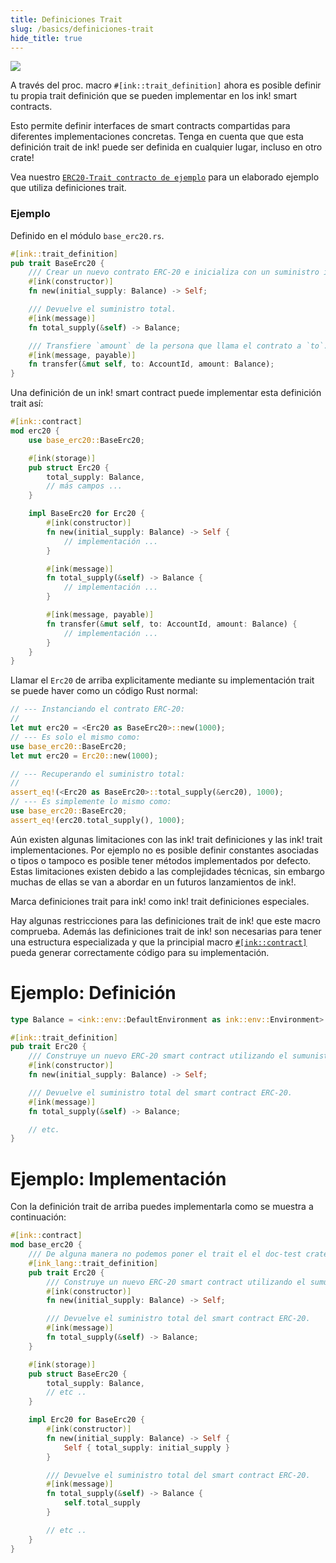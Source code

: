 ```yaml
---
title: Definiciones Trait
slug: /basics/definiciones-trait
hide_title: true
---
```


<img src="/img/title/text/trait.svg" className="titlePic" />

A través del proc. macro `#[ink::trait_definition]` ahora es posible definir tu propia trait definición que se pueden implementar en los ink! smart contracts.

Esto permite definir interfaces de smart contracts compartidas para diferentes implementaciones concretas.
Tenga en cuenta que que esta definición trait de ink! puede ser definida en cualquier lugar, incluso en otro crate!

Vea nuestro [`ERC20-Trait contracto de ejemplo`](https://github.com/paritytech/ink/blob/master/examples/trait-erc20/lib.rs) 
para un elaborado ejemplo que utiliza definiciones trait.

### Ejemplo

Definido en el módulo `base_erc20.rs`.

```rust
#[ink::trait_definition]
pub trait BaseErc20 {
    /// Crear un nuevo contrato ERC-20 e inicializa con un suministro inicial para el instanciador.
    #[ink(constructor)]
    fn new(initial_supply: Balance) -> Self;

    /// Devuelve el suministro total.
    #[ink(message)]
    fn total_supply(&self) -> Balance;

    /// Transfiere `amount` de la persona que llama el contrato a `to`.
    #[ink(message, payable)]
    fn transfer(&mut self, to: AccountId, amount: Balance);
}
```

Una definición de un ink! smart contract puede implementar esta definición trait así:

```rust
#[ink::contract]
mod erc20 {
    use base_erc20::BaseErc20;

    #[ink(storage)]
    pub struct Erc20 {
        total_supply: Balance,
        // más campos ...
    }

    impl BaseErc20 for Erc20 {
        #[ink(constructor)]
        fn new(initial_supply: Balance) -> Self {
            // implementación ...
        }

        #[ink(message)]
        fn total_supply(&self) -> Balance {
            // implementación ...
        }

        #[ink(message, payable)]
        fn transfer(&mut self, to: AccountId, amount: Balance) {
            // implementación ...
        }
    }
}
```

Llamar el `Erc20` de arriba explicitamente mediante su implementación trait se puede haver como un código Rust normal:

```rust
// --- Instanciando el contrato ERC-20:
//
let mut erc20 = <Erc20 as BaseErc20>::new(1000);
// --- Es solo el mismo como:
use base_erc20::BaseErc20;
let mut erc20 = Erc20::new(1000);

// --- Recuperando el suministro total:
//
assert_eq!(<Erc20 as BaseErc20>::total_supply(&erc20), 1000);
// --- Es simplemente lo mismo como:
use base_erc20::BaseErc20;
assert_eq!(erc20.total_supply(), 1000);
```

Aún existen algunas limitaciones con las ink! trait definiciones y las ink! trait implementaciones.
Por ejemplo no es posible definir constantes asociadas o tipos o tampoco es posible tener métodos implementados por defecto.
Estas limitaciones existen debido a las complejidades técnicas, sin embargo muchas de ellas se van a abordar en un futuros lanzamientos de ink!.




Marca definiciones trait para ink! como ink! trait definiciones especiales.

Hay algunas restricciones para las definiciones trait de ink! que este macro comprueba. Además las definiciones trait de ink! son necesarias para 
tener una estructura especializada y que la principial macro [`#[ink::contract]`](https://docs.rs/ink/4.0.0/ink/attr.contract.html) pueda generar correctamente código para su implementación.

# Ejemplo: Definición

```rust
type Balance = <ink::env::DefaultEnvironment as ink::env::Environment>::Balance;

#[ink::trait_definition]
pub trait Erc20 {
    /// Construye un nuevo ERC-20 smart contract utilizando el sumunistro inicial.
    #[ink(constructor)]
    fn new(initial_supply: Balance) -> Self;

    /// Devuelve el suministro total del smart contract ERC-20.
    #[ink(message)]
    fn total_supply(&self) -> Balance;

    // etc.
}
```

# Ejemplo: Implementación

Con la definición trait de arriba puedes implementarla como se muestra a continuación:

```rust
#[ink::contract]
mod base_erc20 {
    /// De alguna manera no podemos poner el trait el el doc-test crate root debido a bugs.
    #[ink_lang::trait_definition]
    pub trait Erc20 {
        /// Construye un nuevo ERC-20 smart contract utilizando el sumunistro inicial.
        #[ink(constructor)]
        fn new(initial_supply: Balance) -> Self;

        /// Devuelve el suministro total del smart contract ERC-20.
        #[ink(message)]
        fn total_supply(&self) -> Balance;
    }

    #[ink(storage)]
    pub struct BaseErc20 {
        total_supply: Balance,
        // etc ..
    }

    impl Erc20 for BaseErc20 {
        #[ink(constructor)]
        fn new(initial_supply: Balance) -> Self {
            Self { total_supply: initial_supply }
        }

        /// Devuelve el suministro total del smart contract ERC-20.
        #[ink(message)]
        fn total_supply(&self) -> Balance {
            self.total_supply
        }

        // etc ..
    }
}
```


